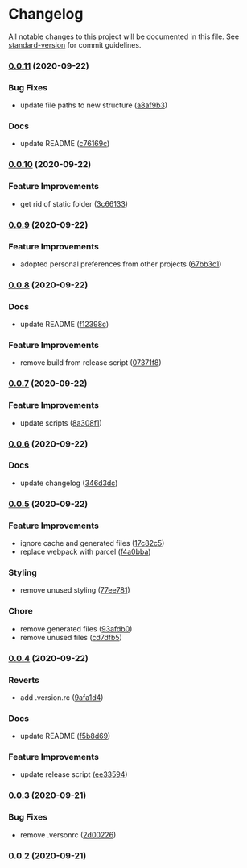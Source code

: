 # Changelog

All notable changes to this project will be documented in this file. See [standard-version](https://github.com/conventional-changelog/standard-version) for commit guidelines.

### [0.0.11](https://github.com/rowdyrabouw/11ty-starter/compare/v0.0.10...v0.0.11) (2020-09-22)


### Bug Fixes

* update file paths to new structure ([a8af9b3](https://github.com/rowdyrabouw/11ty-starter/commit/a8af9b3317f6fda583ee68412f17e55f21633ba6))


### Docs

* update README ([c76169c](https://github.com/rowdyrabouw/11ty-starter/commit/c76169c831d512c2778a0792508d5e0924a84972))

### [0.0.10](https://github.com/rowdyrabouw/11ty-starter/compare/v0.0.9...v0.0.10) (2020-09-22)


### Feature Improvements

* get rid of static folder ([3c66133](https://github.com/rowdyrabouw/11ty-starter/commit/3c66133b0f3565a74c0b9b8bfbdb4c625db3fc44))

### [0.0.9](https://github.com/rowdyrabouw/11ty-starter/compare/v0.0.8...v0.0.9) (2020-09-22)


### Feature Improvements

* adopted personal preferences from other projects ([67bb3c1](https://github.com/rowdyrabouw/11ty-starter/commit/67bb3c1a7f9a9876db5e0d15cc438df0a039268a))

### [0.0.8](https://github.com/rowdyrabouw/11ty-starter/compare/v0.0.7...v0.0.8) (2020-09-22)


### Docs

* update README ([f12398c](https://github.com/rowdyrabouw/11ty-starter/commit/f12398c04ba816e974711607cc6f00c089609ccf))


### Feature Improvements

* remove build from release script ([07371f8](https://github.com/rowdyrabouw/11ty-starter/commit/07371f8dd5e519b932216ee3f311bcd995e36ccb))

### [0.0.7](https://github.com/rowdyrabouw/11ty-starter/compare/v0.0.6...v0.0.7) (2020-09-22)


### Feature Improvements

* update scripts ([8a308f1](https://github.com/rowdyrabouw/11ty-starter/commit/8a308f1d1068746df2f636e87d40c3ff354bbe03))

### [0.0.6](https://github.com/rowdyrabouw/11ty-starter/compare/v0.0.5...v0.0.6) (2020-09-22)


### Docs

* update changelog ([346d3dc](https://github.com/rowdyrabouw/11ty-starter/commit/346d3dc4a54c9c99dadea8576124bfecb248afb2))

### [0.0.5](https://github.com/rowdyrabouw/11ty-starter/compare/v0.0.4...v0.0.5) (2020-09-22)

### Feature Improvements

- ignore cache and generated files ([17c82c5](https://github.com/rowdyrabouw/11ty-starter/commit/17c82c523eb624ccbed76f7aefa154fa75dd2092))
- replace webpack with parcel ([f4a0bba](https://github.com/rowdyrabouw/11ty-starter/commit/f4a0bba1e785936819f0dc176c8de98d15b82731))

### Styling

- remove unused styling ([77ee781](https://github.com/rowdyrabouw/11ty-starter/commit/77ee781c5959c49e29e7e1e24ad655b734495361))

### Chore

- remove generated files ([93afdb0](https://github.com/rowdyrabouw/11ty-starter/commit/93afdb0c3f749b135edae95e5dcb79bc5686f96e))
- remove unused files ([cd7dfb5](https://github.com/rowdyrabouw/11ty-starter/commit/cd7dfb5c8317ede40c4c2803abd49e773652046e))

### [0.0.4](https://github.com/rowdyrabouw/11ty-starter/compare/v0.0.3...v0.0.4) (2020-09-22)

### Reverts

- add .version.rc ([9afa1d4](https://github.com/rowdyrabouw/11ty-starter/commit/9afa1d4203d970f361554d608c8c939bdc69fa2b))

### Docs

- update README ([f5b8d69](https://github.com/rowdyrabouw/11ty-starter/commit/f5b8d6961351810c758a6c464d1f7f8b1d3381e7))

### Feature Improvements

- update release script ([ee33594](https://github.com/rowdyrabouw/11ty-starter/commit/ee335945f2a2d53222a9036b172db48e62270c5d))

### [0.0.3](https://github.com/rowdyrabouw/11ty-starter/compare/v0.0.2...v0.0.3) (2020-09-21)

### Bug Fixes

- remove .versonrc ([2d00226](https://github.com/rowdyrabouw/11ty-starter/commit/2d002266e467d9c9f0b8696faa1096042e3bd136))

### 0.0.2 (2020-09-21)
